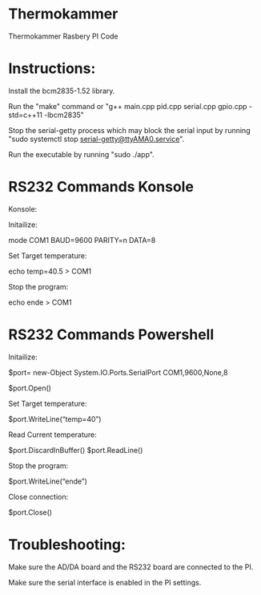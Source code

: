 # Thermokammer

Thermokammer Rasbery PI Code


# Instructions:

Install the bcm2835-1.52 library.

Run the "make" command or
"g++ main.cpp pid.cpp serial.cpp gpio.cpp -std=c++11 -lbcm2835"

Stop the serial-getty process which may block the serial input by running  "sudo systemctl stop serial-getty@ttyAMA0.service".

Run the executable by running "sudo ./app".


# RS232 Commands Konsole

Konsole:

Initailize:

mode COM1 BAUD=9600 PARITY=n DATA=8

Set Target temperature:

echo temp=40.5 > COM1 

Stop the program:

echo ende > COM1 

# RS232 Commands Powershell

Initailize:

$port= new-Object System.IO.Ports.SerialPort COM1,9600,None,8

$port.Open()

Set Target temperature:

$port.WriteLine(“temp=40”)

Read Current temperature:

$port.DiscardInBuffer() 
$port.ReadLine()

Stop the program:

$port.WriteLine(“ende”)

Close connection:

$port.Close()


# Troubleshooting:

Make sure the AD/DA board and the RS232 board are connected to the PI.

Make sure the serial interface is enabled in the PI settings.

